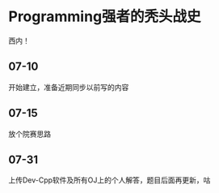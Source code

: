 # Programming强者的秃头战史

西内！

## 07-10

开始建立，准备近期同步以前写的内容

## 07-15

放个院赛思路

## 07-31

上传Dev-Cpp软件及所有OJ上的个人解答，题目后面再更新，咕